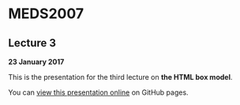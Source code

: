 # MEDS2007

## Lecture 3

**23 January 2017**

This is the presentation for the third lecture on **the HTML box model**.

You can [view this presentation online](https://meds2007.github.io/lecture03/) on GitHub pages.
